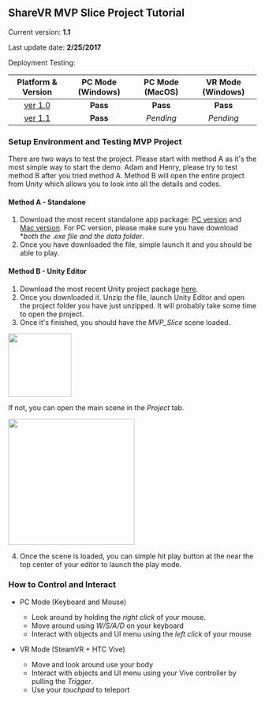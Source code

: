 ## ShareVR MVP Slice Project Tutorial
Current version: **1.1**

Last update date: **2/25/2017**

Deployment Testing:

| Platform & Version | PC Mode (Windows) | PC Mode (MacOS) | VR Mode (Windows) |
|:--------:|:-----------------:|:---------------:|:-----------------:|
| [ver 1.0]()  | **Pass** | **Pass** | **Pass** |
| [ver 1.1]()  | **Pass** | *Pending* | *Pending* |

### Setup Environment and Testing MVP Project
There are two ways to test the project. Please start with method A as it's the most simple way to start the demo. Adam and Henry, please try to test method B after you tried method A. Method B will open the entire project from Unity which allows you to look into all the details and codes.

#### Method A - Standalone

1. Download the most recent standalone app package: [PC version](https://github.com/nuvention-web/Team-H/tree/submission/UnityProjects/MVP_Slice/Executables/Windows) and [Mac version](https://github.com/nuvention-web/Team-H/tree/submission/UnityProjects/MVP_Slice/Executables/Mac). For PC version, please make sure you have download **both the *.exe file and the data folder**. 
2. Once you have downloaded the file, simple launch it and you should be able to play.

#### Method B - Unity Editor

1. Download the most recent Unity project package [here](https://github.com/nuvention-web/Team-H/blob/submission/UnityProjects/MVP_Slice/Executables/ShareVR_v1_1.zip).
2. Once you downloaded it. Unzip the file, launch Unity Editor and open the project folder you have just unzipped. It will probably take some time to open the project.
3. Once it's finished, you should have the *MVP_Slice* scene loaded.

  <img src="https://github.com/nuvention-web/Team-H/tree/submission/UnityProjects/MVP_Slice/ReleaseNotes/Images/OpenScene1.png" width="128">
  
  If not, you can open the main scene in the *Project* tab.
  
  <img src="https://github.com/nuvention-web/Team-H/tree/submission/UnityProjects/MVP_Slice/ReleaseNotes/Images/OpenScene2.png" width="256">

4. Once the scene is loaded, you can simple hit play button at the near the top center of your editor to launch the play mode.

### How to Control and Interact
- PC Mode (Keyboard and Mouse)

  - Look around by holding the *right click* of your mouse.
  - Move around using *W/S/A/D* on your keyboard
  - Interact with objects and UI menu using the *left click* of your mouse
  
- VR Mode (SteamVR + HTC Vive) 

  - Move and look around use your body
  - Interact with objects and UI menu using your Vive controller by pulling the *Trigger*.
  - Use your *touchpad* to teleport
